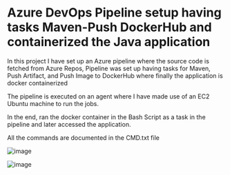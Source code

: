 # Azure DevOps Pipeline setup having tasks Maven-Push DockerHub and containerized the Java application

In this project I have set up an Azure pipeline where the source code is fetched from Azure Repos, Pipeline was set up having tasks for Maven, Push Artifact, and Push Image to DockerHub where finally the application is docker containerized

The pipeline is executed on an agent where I have made use of an EC2 Ubuntu machine to run the jobs.

In the end, ran the docker container in the Bash Script as a task in the pipeline and later accessed the application.

All the commands are documented in the CMD.txt file

![image](https://github.com/Pavan-1997/Azure_DevOps_Java_Docker/assets/32020205/7dbf30cb-435c-4e85-bb19-b050b1fa2de8)

![image](https://github.com/Pavan-1997/Azure_DevOps_Java_Docker/assets/32020205/95b69e88-f8fc-4eb0-8548-cdaefa9e4727)
